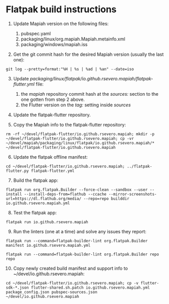 # Flatpak build instructions

1. Update Mapiah version on the following files:
   1. pubspec.yaml
   2. packaging/linux/org.mapiah.Mapiah.metainfo.xml
   3. packaging/windows/mapiah.iss

2. Get the git commit hash for the desired Mapiah version (usually the last one):
```
git log --pretty=format:"%H | %s | %ad | %an" --date=iso
```

3. Update _packaging/linux/flatpak/io.github.rsevero.mapiah/flatpak-flutter.yml_ file:
   1. the _mapiah_ repository commit hash at the _sources:_ section to the one gotten from step 2 above.
   2. the Flutter version on the _tag:_ setting inside _sources_

4. Update the flatpak-flutter repository.

5. Copy the Mapiah info to the flatpak-flutter repository:
```
rm -rf ~/devel/flatpak-flutter/io.github.rsevero.mapiah; mkdir -p ~/devel/flatpak-flutter/io.github.rsevero.mapiah; cp -vr ~/devel/mapiah/packaging/linux/flatpak/io.github.rsevero.mapiah/* ~/devel/flatpak-flutter/io.github.rsevero.mapiah
```

6. Update the flatpak offline manifest:
```
cd ~/devel/flatpak-flutter/io.github.rsevero.mapiah; ../flatpak-flutter.py flatpak-flutter.yml
```

7. Build the flatpak app:
```
flatpak run org.flatpak.Builder --force-clean --sandbox --user --install --install-deps-from=flathub --ccache --mirror-screenshots-url=https://dl.flathub.org/media/ --repo=repo builddir io.github.rsevero.mapiah.yml
```

8. Test the flatpak app:
```
flatpak run io.github.rsevero.mapiah
```

9. Run the linters (one at a time) and solve any issues they report:
```
flatpak run --command=flatpak-builder-lint org.flatpak.Builder manifest io.github.rsevero.mapiah.yml
```
```
flatpak run --command=flatpak-builder-lint org.flatpak.Builder repo repo
```

10.   Copy newly created build manifest and support info to ~/devel/io.github.rsevero.mapiah:
```
cd ~/devel/flatpak-flutter/io.github.rsevero.mapiah; cp -v flutter-sdk-*.json flutter-shared.sh.patch io.github.rsevero.mapiah.yml package_config.json pubspec-sources.json ~/devel/io.github.rsevero.mapiah
```
